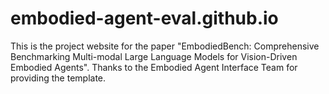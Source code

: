 # embodied-agent-eval.github.io
This is the project website for the paper "EmbodiedBench: Comprehensive Benchmarking Multi-modal Large Language Models for Vision-Driven Embodied Agents". Thanks to the Embodied Agent Interface Team for providing the template.
